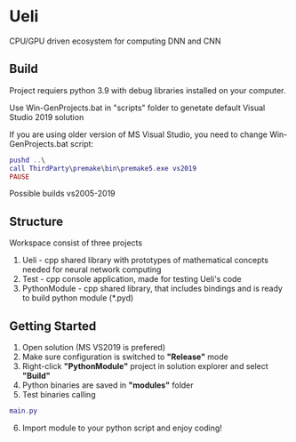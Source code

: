 # Ueli
CPU/GPU driven ecosystem for computing DNN and CNN

## Build
Project requiers python 3.9 with debug libraries installed on your computer.

Use Win-GenProjects.bat in "scripts" folder to genetate default Visual Studio 2019 solution

If you are using older version of MS Visual Studio, you need to change Win-GenProjects.bat script:

```lua  
pushd ..\
call ThirdParty\premake\bin\premake5.exe vs2019
PAUSE
```
Possible builds vs2005-2019

## Structure
Workspace consist of three projects
1. Ueli - cpp shared library with prototypes of mathematical concepts needed for neural network computing
2. Test - cpp console application, made for testing Ueli's code
3. PythonModule - cpp shared library, that includes bindings and is ready to build python module (*.pyd)

## Getting Started
1. Open solution (MS VS2019 is prefered)
2. Make sure configuration is switched to <b>"Release"</b> mode
3. Right-click <b>"PythonModule"</b> project in solution explorer and select <b>"Build"</b>
4. Python binaries are saved in <b>"modules"</b> folder
5. Test binaries calling 
```lua
main.py
```
6. Import module to your python script and enjoy coding!